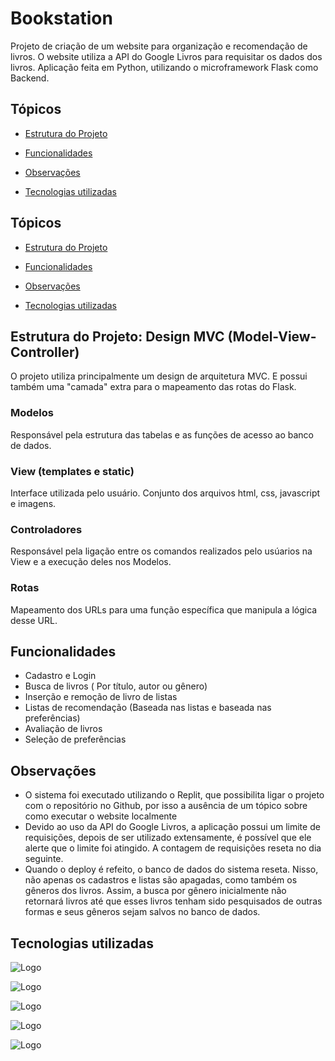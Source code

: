 
# Bookstation

Projeto de criação de um website para organização e recomendação de livros. O website utiliza a API do Google Livros para requisitar os dados dos livros. Aplicação feita em Python, utilizando o microframework Flask como Backend.




## Tópicos

- [Estrutura do Projeto](#estrutura-do-projeto:-design-mvc(model-view-controller))

- [Funcionalidades](#funcionalidades)

- [Observações](#observações)

- [Tecnologias utilizadas](#tecnologias-utilizadas)
## Tópicos

- [Estrutura do Projeto](#estrutura-do-projeto:-design-mvc(model-view-controller))

- [Funcionalidades](#funcionalidades)

- [Observações](#observações)

- [Tecnologias utilizadas](#tecnologias-utilizadas)
## Estrutura do Projeto: Design MVC (Model-View-Controller)

O projeto utiliza principalmente um design de arquitetura MVC. E possui também uma "camada" extra para o mapeamento das rotas do Flask.

### Modelos
Responsável pela estrutura das tabelas e as funções de acesso ao banco de dados.

### View (templates e static)
Interface utilizada pelo usuário. Conjunto dos arquivos html, css, javascript e imagens.

### Controladores
Responsável pela ligação entre os comandos realizados pelo usúarios na View e a execução deles nos Modelos.

### Rotas
Mapeamento dos URLs para uma função específica que manipula a lógica desse URL.

## Funcionalidades

- Cadastro e Login
- Busca de livros ( Por título, autor ou gênero)
- Inserção e remoção de livro de listas
- Listas de recomendação (Baseada nas listas e baseada nas preferências)
- Avaliação de livros
- Seleção de preferências


## Observações
- O sistema foi executado utilizando o Replit, que possibilita ligar o projeto com o repositório no Github, por isso a ausência de um tópico sobre como executar o website localmente
- Devido ao uso da API do Google Livros, a aplicação possui um limite de requisições, depois de ser utilizado extensamente, é possível que ele alerte que o limite foi atingido. A contagem de requisições reseta no dia seguinte.
- Quando o deploy é refeito, o banco de dados do sistema reseta. Nisso, não apenas os cadastros e listas são apagadas, como também os gêneros dos livros. Assim, a busca por gênero inicialmente não retornará livros até que esses livros tenham sido pesquisados de outras formas e seus gêneros sejam salvos no banco de dados.
## Tecnologias utilizadas


![Logo](https://www.python.org/static/community_logos/python-logo-master-v3-TM.png)

![Logo](https://upload.wikimedia.org/wikipedia/commons/thumb/3/3c/Flask_logo.svg/320px-Flask_logo.svg.png)

![Logo](https://upload.wikimedia.org/wikipedia/commons/thumb/6/61/HTML5_logo_and_wordmark.svg/240px-HTML5_logo_and_wordmark.svg.png)

![Logo](https://upload.wikimedia.org/wikipedia/commons/thumb/d/d5/CSS3_logo_and_wordmark.svg/170px-CSS3_logo_and_wordmark.svg.png)

![Logo](https://upload.wikimedia.org/wikipedia/commons/thumb/6/6a/JavaScript-logo.png/240px-JavaScript-logo.png)
